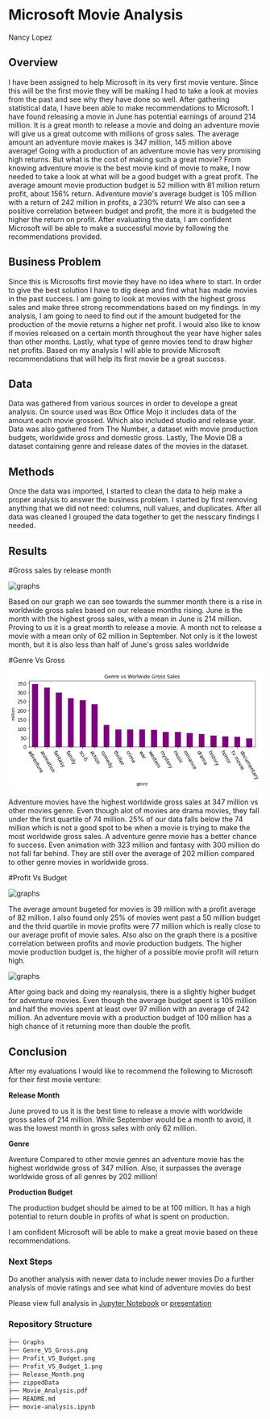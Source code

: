 # Microsoft Movie Analysis

Nancy Lopez

## Overview
I have been assigned to help Microsoft in its very first movie venture. Since this will be the first movie they will be making I had to take a look at movies from the past and see why they have done so well. After gathering statistical data, I have been able to make recommendations to Microsoft. I have found releasing a movie in June has potential earnings of around 214 million. It is a great month to release a movie and doing an adventure movie will give us a great outcome with millions of gross sales. The average amount an adventure movie makes is 347 million, 145 million above average! Going with a production of an adventure movie has very promising high returns. But what is the cost of making such a great movie? From knowing adventure movie is the best movie kind of movie to make, I now needed to take a look at what will be a good budget with a great profit. The average amount movie production budget is 52 million with 81 million return profit, about 156% return. Adventure movie's average budget is 105 million with a return of 242 million in profits, a 230% return! We also can see a positive correlation between budget and profit, the more it is budgeted the higher the return on profit. After evaluating the data, I am confident Microsoft will be able to make a successful movie by following the recommendations provided.

## Business Problem
Since this is Microsofts first movie they have no idea where to start. In order to give the best solution I have to dig deep and find what has made movies in the past success. I am going to look at movies with the highest gross sales and make three strong recommendations based on my findings. In my analysis, I am going to need to find out if the amount budgeted for the production of the movie returns a higher net profit. I would also like to know if movies released on a certain month throughout the year have higher sales than other months. Lastly, what type of genre movies tend to draw higher net profits. Based on my analysis I will able to provide Microsoft recommendations that will help its first movie be a great success.

## Data 
Data was gathered from various sources in order to develope a great analysis. On source used was Box Office Mojo it includes data of the amount each movie grossed. Which also included studio and release year. Data was also gathered from The Number, a dataset with movie production budgets, worldwide gross and domestic gross. Lastly, The Movie DB a dataset containing genre and release dates of the movies in the dataset. 


## Methods
Once the data was imported, I started to clean the data to help make a proper analysis to answer the business problem. I started by first removing anything that we did not need: columns, null values, and duplicates. After all data was cleaned I grouped the data together to get the nesscary findings I needed.

## Results

#Gross sales by release month


![graphs](./Graphs/Release_Month.png)

Based on our graph we can see towards the summer month there is a rise in worldwide gross sales based on our release months rising. June is the month with the highest gross sales, with a mean in June is 214 million. Proving to us it is a great month to release a movie. A month not to release a movie with a mean only of 62 million in September. Not only is it the lowest month, but it is also less than half of June's gross sales worldwide

#Genre Vs Gross

![graphs](./Graphs/Genre_VS_Gross.png)

Adventure movies have the highest worldwide gross sales at 347 million vs other movies genre. Even though alot of movies are drama movies, they fall under the first quartile of 74 million. 25% of our data falls below the 74 million which is not a good spot to be when a movie is trying to make the most worldwide gross sales. A adventure genre movie has a better chance fo success. Even animation with 323 million and fantasy with 300 million do not fall far behind. They are still over the average of 202 million compared to other genre movies in worldwide gross.

#Profit Vs Budget

![graphs](./Graphs/Profit_VS_Budget_1.png)

The average amount bugeted for movies is 39 million with a profit average of 82 million. I also found only 25% of movies went past a 50 million budget and the thrid quartile in movie profits were 77 million which is really close to our average profit of movie sales. Also also on the graph there is a positive correlation between profits and movie production budgets. The higher movie production budget is, the higher of a possible movie profit will return high.


![graphs](./Graphs/Profit_VS_Budget.png)

After going back and doing my reanalysis, there is a slightly higher budget for adventure movies. Even though the average budget spent is 105 million and half the movies spent at least over 97 million with an average of 242 million. An adventure movie with a production budget of 100 million has a high chance of it returning more than double the profit.


## Conclusion
After my evaluations I would like to recommend the following to Microsoft for their first movie venture:

**Release Month**

June proved to us it is the best time to release a movie with worldwide gross sales of 214 million. While September would be a month to avoid, it was the lowest month in gross sales with only 62 million.

**Genre**

Aventure Compared to other movie genres an adventure movie has the highest worldwide gross of 347 million. Also, it surpasses the average worldwide gross of all genres by 202 million!

**Production Budget**

The production budget should be aimed to be at 100 million. It has a high potential to return double in profits of what is spent on production.

I am confident Microsoft will be able to make a great movie based on these recommendations.

### Next Steps
Do another analysis with newer data to include newer movies
Do a further analysis of movie ratings and see what kind of adventure movies do best


Please view full analysis in [Jupyter Notebook](https://github.com/nv593/microsoft_movie_analysis/blob/main/movie_analysis_project.ipynb) or [presentation](https://github.com/nv593/microsoft_movie_analysis/blob/main/Movie_Analysis.pdf)

### Repository Structure

```
├── Graphs
├── Genre_VS_Gross.png
├── Profit_VS_Budget.png
├── Profit_VS_Budget_1.png
├── Release_Month.png
├── zippedData
├── Movie_Analysis.pdf
├── README.md
├── movie-analysis.ipynb
